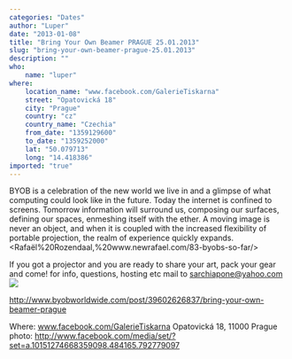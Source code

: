 ```yaml
---
categories: "Dates"
author: "Luper"
date: "2013-01-08"
title: "Bring Your Own Beamer PRAGUE 25.01.2013"
slug: "bring-your-own-beamer-prague-25.01.2013"
description: ""
who: 
    name: "luper"
where: 
    location_name: "www.facebook.com/GalerieTiskarna"
    street: "Opatovická 18"
    city: "Prague"
    country: "cz"
    country_name: "Czechia"
    from_date: "1359129600"
    to_date: "1359252000"
    lat: "50.079713"
    long: "14.418386"
imported: "true"
---
```



BYOB is a celebration of the new world we live in and a glimpse of what computing could look like in the future. Today the internet is confined to screens. Tomorrow information will surround us, composing our surfaces, defining our spaces, enmeshing itself with the ether. A moving image is never an object, and when it is coupled with the increased flexibility of portable projection, the realm of experience quickly expands. 
<Rafaël%20Rozendaal,%20www.newrafael.com/83-byobs-so-far/>

If you got a projector and you are ready to share your art, pack your gear and come! for info, questions, hosting etc mail to sarchiapone@yahoo.com
![](VVVV.jpg) 

http://www.byobworldwide.com/post/39602626837/bring-your-own-beamer-prague

Where: www.facebook.com/GalerieTiskarna
Opatovická 18, 11000 Prague 
photo: http://www.facebook.com/media/set/?set=a.10151274668359098.484165.792779097